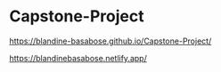 # Capstone-Project

https://blandine-basabose.github.io/Capstone-Project/

https://blandinebasabose.netlify.app/





